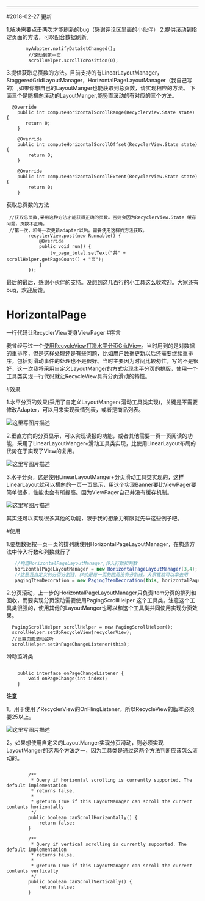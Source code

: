 ----------
#2018-02-27 更新

1.解决需要点击两次才能刷新的bug（感谢评论区里面的小伙伴）
2.提供滚动到指定页面的方法，可以配合数据刷新。

```
	   myAdapter.notifyDataSetChanged();
        //滚动到第一页
        scrollHelper.scrollToPosition(0);
```
3.提供获取总页数的方法。目前支持的有LinearLayoutManager，StaggeredGridLayoutManager，HorizontalPageLayoutManager（我自己写的）,如果你想自己的LayoutManger也能获取到总页数，请实现相应的方法。
下面三个是能横向滚动的LayoutManger,能竖直滚动的有对应的三个方法。

```
  @Override
    public int computeHorizontalScrollRange(RecyclerView.State state) {
       return 0;
    }

    @Override
    public int computeHorizontalScrollOffset(RecyclerView.State state) {
        return 0;
    }

    @Override
    public int computeHorizontalScrollExtent(RecyclerView.State state) {
        return 0;
    }
```
获取总页数的方法

```
 //获取总页数,采用这种方法才能获得正确的页数。否则会因为RecyclerView.State 缓存问题，页数不正确。
 //第一次，和每一次更新adapter以后。需要使用这样的方法获取。
        recyclerView.post(new Runnable() {
            @Override
            public void run() {
                tv_page_total.setText("共" + scrollHelper.getPageCount() + "页");
            }
        });
```

最后的最后，感谢小伙伴的支持。没想到这几百行的小工具这么收欢迎。大家还有bug，欢迎反馈。

# HorizontalPage
一行代码让RecyclerView变身ViewPager
#序言

我曾经写过一个[使用RecycleView打造水平分页GridView](http://blog.csdn.net/qq_22706515/article/details/52266641)。当时用到的是对数据的重排序，但是这样处理还是有些问题，比如用户数据更新以后还需要继续重排序，包括对滑动事件的处理也不是很好。当时主要因为时间比较匆忙，写的不是很好，这一次我将采用自定义LayoutManger的方式实现水平分页的排版，使用一个工具类实现一行代码就让RecycleView具有分页滑动的特性。

#效果

1.水平分页的效果(采用了自定义LayoutManger+滑动工具类实现)，关键是不需要修改Adapter，可以用来实现表情列表，或者是商品列表。

![这里写图片描述](http://img.blog.csdn.net/20161115152537126)

2.垂直方向的分页显示，可以实现读报的功能，或者其他需要一页一页阅读的功能，采用了LinearLayoutManger+滑动工具类实现，比使用LinearLayout布局的优势在于实现了View的复用。

![这里写图片描述](http://img.blog.csdn.net/20161115152758593)

3.水平分页，这是使用LinearLayoutManger+分页滑动工具类实现的，这样LinearLayout就可以横向的一页一页显示，用这个实现Banner要比ViewPager要简单很多，性能也会有所提高。因为ViewPager自己并没有缓存机制。

![这里写图片描述](http://img.blog.csdn.net/20161115153028518)

其实还可以实现很多其他的功能，限于我的想象力有限就先举这些例子吧。

#使用

1.要想数据按一页一页的排列就使用HorizontalPageLayoutManager，在构造方法中传入行数和列数就行了
```java
   //构造HorizontalPageLayoutManager,传入行数和列数
   horizontalPageLayoutManager = new HorizontalPageLayoutManager(3,4);
   //这是我自定义的分页分割线，样式是每一页的四周没有分割线。大家喜欢可以拿去用
   pagingItemDecoration = new PagingItemDecoration(this, horizontalPageLayoutManager);

```
2.分页滚动，上一步的HorizontalPageLayoutManager只负责Item分页的排列和回收，而要实现分页滚动需要使用PagingScrollHelper 这个工具类。注意这个工具类很强的，使用其他的LayoutManger也可以和这个工具类共同使用实现分页效果。

```
  PagingScrollHelper scrollHelper = new PagingScrollHelper();
  scrollHelper.setUpRecycleView(recyclerView);
  //设置页面滚动监听
  scrollHelper.setOnPageChangeListener(this);
```
滑动监听类

```

    public interface onPageChangeListener {
        void onPageChange(int index);
    }
```
**注意**

1。用于使用了RecyclerView的OnFlingListener，所以RecycleView的版本必须要25以上。

![这里写图片描述](http://img.blog.csdn.net/20161115154731900)

2。如果想使用自定义的LayoutManger实现分页滑动，则必须实现LayoutManger的这两个方法之一，因为工具类是通过这两个方法判断应该怎么滚动的。

```

        /**
         * Query if horizontal scrolling is currently supported. The default implementation
         * returns false.
         *
         * @return True if this LayoutManager can scroll the current contents horizontally
         */
        public boolean canScrollHorizontally() {
            return false;
        }

        /**
         * Query if vertical scrolling is currently supported. The default implementation
         * returns false.
         *
         * @return True if this LayoutManager can scroll the current contents vertically
         */
        public boolean canScrollVertically() {
            return false;
        }
```

